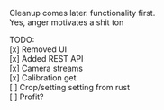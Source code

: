 Cleanup comes later. functionality first. \
Yes, anger motivates a shit ton


TODO: \
[x] Removed UI \
[x] Added REST API \
[x] Camera streams \
[x] Calibration get \
[ ] Crop/setting setting from rust \
[ ] Profit?
